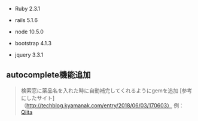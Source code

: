 - Ruby 2.3.1

- rails 5.1.6

- node 10.5.0

- bootstrap 4.1.3

- jquery 3.3.1


## autocomplete機能追加
> 検索窓に薬品名を入れた時に自動補完してくれるようにgemを追加
> [参考にしたサイト]（http://techblog.kyamanak.com/entry/2018/06/03/170603）
例：[Qiita](http://qiita.com/)
